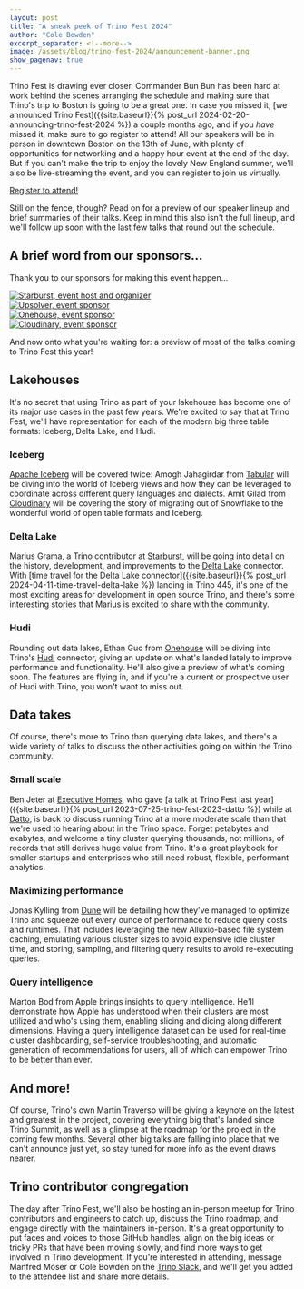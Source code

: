 ```yaml
---
layout: post
title: "A sneak peek of Trino Fest 2024"
author: "Cole Bowden"
excerpt_separator: <!--more-->
image: /assets/blog/trino-fest-2024/announcement-banner.png
show_pagenav: true
---
```


Trino Fest is drawing ever closer. Commander Bun Bun has been hard at work
behind the scenes arranging the schedule and making sure that Trino's trip to
Boston is going to be a great one. In case you missed it,
[we announced Trino Fest]({{site.baseurl}}{% post_url 2024-02-20-announcing-trino-fest-2024 %})
a couple months ago, and if you *have* missed it, make sure to go register to
attend! All our speakers will be in person in downtown Boston on the 13th of
June, with plenty of opportunities for networking and a happy hour event at the
end of the day. But if you can't make the trip to enjoy the lovely New England
summer, we'll also be live-streaming the event, and you can register to join us
virtually.

<div class="card-deck spacer-30">
    <a class="btn btn-orange" href="http://www.starburst.io/info/trino-fest-2024?utm_medium=trino&utm_source=website&utm_campaign=Global-FY25-Q2-EV-Trino-Fest-2024&utm_content=Blog-2">
        Register to attend!
    </a>
</div>
<div class="spacer-30"></div>

Still on the fence, though? Read on for a preview of our speaker lineup and
brief summaries of their talks. Keep in mind this also isn't the full lineup,
and we'll follow up soon with the last few talks that round out the schedule.

<!--more-->

## A brief word from our sponsors...

Thank you to our sponsors for making this event happen...

<div class="container">
  <div class="row">
    <div class="col-sm">
      <a href="https://www.starburst.io/" target="_blank">
        <img src="{{site.url}}/assets/images/logos/starburst.png" title="Starburst, event host and organizer">
      </a>
    </div>
  </div>
  <div class="row">
    <div class="col-sm">
      <a href="https://www.upsolver.com/" target="_blank">
        <img src="{{site.url}}/assets/images/logos/upsolver-small.png" title="Upsolver, event sponsor">
      </a>
    </div>
    <div class="col-sm">
      <a href="https://www.upsolver.com/" target="_blank">
        <img src="{{site.url}}/assets/images/logos/onehouse-small.png" title="Onehouse, event sponsor">
      </a>
    </div>
    <div class="col-sm">
      <a href="https://cloudinary.com/" target="_blank">
        <img src="{{site.url}}/assets/images/logos/cloudinary-small.png" title="Cloudinary, event sponsor">
      </a>
    </div>
  </div>
</div>

And now onto what you're waiting for: a preview of most of the talks coming to
Trino Fest this year!

## Lakehouses

It's no secret that using Trino as part of your lakehouse has become one of its
major use cases in the past few years. We're excited to say that at Trino Fest,
we'll have representation for each of the modern big three table formats:
Iceberg, Delta Lake, and Hudi.

### Iceberg

[Apache Iceberg](https://iceberg.apache.org/) will be covered twice: Amogh
Jahagirdar from [Tabular](https://tabular.io/) will be diving into the world of
Iceberg views and how they can be leveraged to coordinate across different query
languages and dialects. Amit Gilad from [Cloudinary](https://cloudinary.com/)
will be covering the story of migrating out of Snowflake to the wonderful world
of open table formats and Iceberg.

### Delta Lake

Marius Grama, a Trino contributor at [Starburst](https://www.starburst.io/),
will be going into detail on the history, development, and improvements to the
[Delta Lake](https://delta.io/) connector. With
[time travel for the Delta Lake connector]({{site.baseurl}}{% post_url 2024-04-11-time-travel-delta-lake %})
landing in Trino 445, it's one of the most exciting areas for development in
open source Trino, and there's some interesting stories that Marius is excited
to share with the community.

### Hudi

Rounding out data lakes, Ethan Guo from [Onehouse](https://www.onehouse.ai/)
will be diving into Trino's [Hudi](https://hudi.apache.org/) connector, giving
an update on what's landed lately to improve performance and functionality.
He'll also give a preview of what's coming soon. The features are flying in, and
if you're a current or prospective user of Hudi with Trino, you won't want to
miss out.

## Data takes

Of course, there's more to Trino than querying data lakes, and there's a wide
variety of talks to discuss the other activities going on within the Trino
community.

### Small scale

Ben Jeter at [Executive Homes](https://www.executivehomes.com/), who gave
[a talk at Trino Fest last year]({{site.baseurl}}{% post_url 2023-07-25-trino-fest-2023-datto %})
while at [Datto](https://www.datto.com/), is back to discuss running Trino at a
more moderate scale than that we're used to hearing about in the Trino space.
Forget petabytes and exabytes, and welcome a tiny cluster querying thousands,
not millions, of records that still derives huge value from Trino. It's a great
playbook for smaller startups and enterprises who still need robust, flexible,
performant analytics.

### Maximizing performance

Jonas Kylling from [Dune](https://dune.com/about) will be detailing how they've
managed to optimize Trino and squeeze out every ounce of performance to reduce
query costs and runtimes. That includes leveraging the new Alluxio-based file
system caching, emulating various cluster sizes to avoid expensive idle cluster
time, and storing, sampling, and filtering query results to avoid re-executing
queries.

### Query intelligence

Marton Bod from Apple brings insights to query intelligence. He'll demonstrate
how Apple has understood when their clusters are most utilized and who's using
them, enabling slicing and dicing along different dimensions. Having a query
intelligence dataset can be used for real-time cluster dashboarding,
self-service troubleshooting, and automatic generation of recommendations for
users, all of which can empower Trino to be better than ever.

## And more!

Of course, Trino's own Martin Traverso will be giving a keynote on the latest
and greatest in the project, covering everything big that's landed since Trino
Summit, as well as a glimpse at the roadmap for the project in the coming few
months. Several other big talks are falling into place that we can't announce
just yet, so stay tuned for more info as the event draws nearer.

## Trino contributor congregation

The day after Trino Fest, we'll also be hosting an in-person meetup for
Trino contributors and engineers to catch up, discuss the Trino roadmap, and
engage directly with the maintainers in-person. It's a great opportunity to put
faces and voices to those GitHub handles, align on the big ideas or tricky PRs
that have been moving slowly, and find more ways to get involved in Trino
development. If you're interested in attending, message Manfred Moser or Cole
Bowden on the [Trino Slack]({{site.url}}/slack.html), and we'll get you added to
the attendee list and share more details.